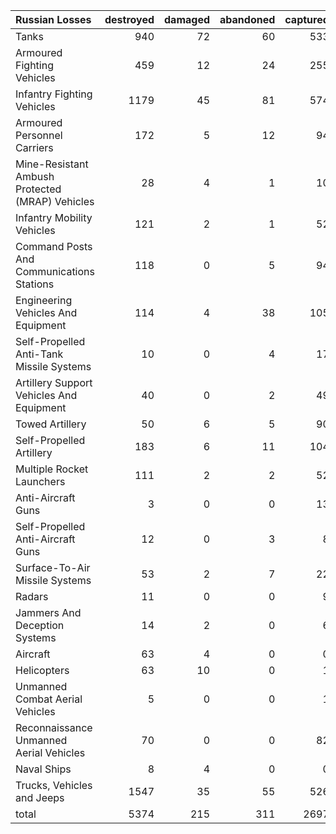 | Russian Losses                                   |   destroyed |   damaged |   abandoned |   captured |   total |
|:-------------------------------------------------|------------:|----------:|------------:|-----------:|--------:|
| Tanks                                            |         940 |        72 |          60 |        533 |    1605 |
| Armoured Fighting Vehicles                       |         459 |        12 |          24 |        255 |     750 |
| Infantry Fighting Vehicles                       |        1179 |        45 |          81 |        574 |    1879 |
| Armoured Personnel Carriers                      |         172 |         5 |          12 |         94 |     283 |
| Mine-Resistant Ambush Protected  (MRAP) Vehicles |          28 |         4 |           1 |         10 |      43 |
| Infantry Mobility Vehicles                       |         121 |         2 |           1 |         52 |     176 |
| Command Posts And Communications Stations        |         118 |         0 |           5 |         94 |     217 |
| Engineering Vehicles And Equipment               |         114 |         4 |          38 |        105 |     261 |
| Self-Propelled Anti-Tank Missile Systems         |          10 |         0 |           4 |         17 |      31 |
| Artillery Support Vehicles And Equipment         |          40 |         0 |           2 |         49 |      91 |
| Towed Artillery                                  |          50 |         6 |           5 |         90 |     151 |
| Self-Propelled Artillery                         |         183 |         6 |          11 |        104 |     304 |
| Multiple Rocket Launchers                        |         111 |         2 |           2 |         52 |     167 |
| Anti-Aircraft Guns                               |           3 |         0 |           0 |         13 |      16 |
| Self-Propelled Anti-Aircraft Guns                |          12 |         0 |           3 |          8 |      23 |
| Surface-To-Air Missile Systems                   |          53 |         2 |           7 |         22 |      84 |
| Radars                                           |          11 |         0 |           0 |          9 |      20 |
| Jammers And Deception Systems                    |          14 |         2 |           0 |          6 |      22 |
| Aircraft                                         |          63 |         4 |           0 |          0 |      67 |
| Helicopters                                      |          63 |        10 |           0 |          1 |      74 |
| Unmanned Combat Aerial Vehicles                  |           5 |         0 |           0 |          1 |       6 |
| Reconnaissance Unmanned Aerial Vehicles          |          70 |         0 |           0 |         82 |     152 |
| Naval Ships                                      |           8 |         4 |           0 |          0 |      12 |
| Trucks, Vehicles and Jeeps                       |        1547 |        35 |          55 |        526 |    2163 |
| total                                            |        5374 |       215 |         311 |       2697 |    8597 |